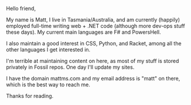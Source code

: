 Hello friend,

My name is Matt, I live in Tasmania/Australia, and am currently (happily) employed full-time writing web + .NET code (although more dev-ops stuff these days).
My current main languages are F# and PowersHell.

I also maintain a good interest in CSS, Python, and Racket, among all the other languages I get interested in.

I'm terrible at maintaining content on here, as most of my stuff is stored privately in Fossil repos.
One day I'll update my sites.

I have the domain mattms.com and my email address is "matt" on there, which is the best way to reach me.

Thanks for reading.
